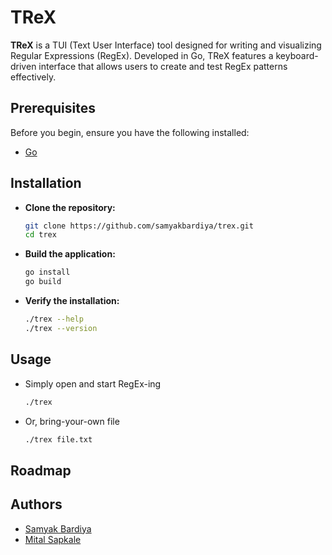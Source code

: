 # TReX

**TReX** is a TUI (Text User Interface) tool designed for writing and
visualizing Regular Expressions (RegEx). Developed in Go, TReX features a
keyboard-driven interface that allows users to create and test RegEx patterns
effectively.

<!-- TODO: Add gif/video -->
<!-- @see https://github.com/icholy/ttygif -->
<!-- @see https://asciinema.org/ -->

## Prerequisites

Before you begin, ensure you have the following installed:

- [Go](https://go.dev/)

## Installation

- **Clone the repository:**

  ```sh
  git clone https://github.com/samyakbardiya/trex.git
  cd trex
  ```

- **Build the application:**

  ```sh
  go install
  go build
  ```

- **Verify the installation:**

  ```sh
  ./trex --help
  ./trex --version
  ```

## Usage

- Simply open and start RegEx-ing

  ```sh
  ./trex
  ```

- Or, bring-your-own file

  ```sh
  ./trex file.txt
  ```

## Roadmap

## Authors

- [Samyak Bardiya](https://links.samyakbardiya.dev)
- [Mital Sapkale](https://github.com/mitalrs)
